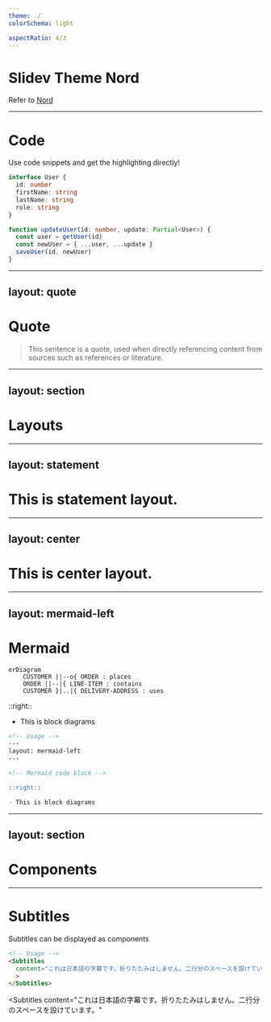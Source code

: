 ```yaml
---
theme: ./
colorSchema: light

aspectRatio: 4/3
---
```


# Slidev Theme Nord

Refer to [Nord](https://www.nordtheme.com/)

---

# Code

Use code snippets and get the highlighting directly!

```ts
interface User {
  id: number
  firstName: string
  lastName: string
  role: string
}

function updateUser(id: number, update: Partial<User>) {
  const user = getUser(id)
  const newUser = { ...user, ...update }
  saveUser(id, newUser)
}
```

---
layout: quote
---

# Quote
> This sentence is a quote, used when directly referencing content from sources such as references or literature.

---
layout: section
---

# Layouts

---
layout: statement
---

# This is statement layout.

---
layout: center
---

# This is center layout.

---
layout: mermaid-left
---

# Mermaid

```mermaid
erDiagram
    CUSTOMER ||--o{ ORDER : places
    ORDER ||--|{ LINE-ITEM : contains
    CUSTOMER }|..|{ DELIVERY-ADDRESS : uses
```

::right::

- This is block diagrams

```md
<!-- Usage -->
---
layout: mermaid-left
---

<!-- Mermaid code block -->

::right::

- This is block diagrams
```

---
layout: section
---

# Components


---

# Subtitles
Subtitles can be displayed as components

```md
<!-- Usage -->
<Subtitles
  content="これは日本語の字幕です。折りたたみはしません。二行分のスペースを設けています。"
  >
</Subtitles>
```

<Subtitles
  content="これは日本語の字幕です。折りたたみはしません。二行分のスペースを設けています。"
  >
</Subtitles>
